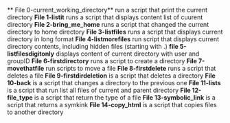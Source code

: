  ** File 0-current_working_directory** run a script that print the current directory
**File 1-listit** runs a script that displays content list of cuurent directory
**File 2-bring_me_home** runs a script that changed the current directory to home directory
**File 3-listfiles** runs a script that displays current directory in long format
**File 4-listmorefiles** run script that displays  current directory contents, including hidden files (starting with .)
**file 5-listfilesdigitonly** displays content of current directory with user and groupID
**File 6-firstdirectory** runs a script to create a directory
**File 7-movethatfile** run scripts to move a file
**File 8-firstdelete** runs a script that deletes a file
**File 9-firstdirdeletion** is a script that deletes a directory
**File 10-back** is a script that changes a directory to the previous one
**File 11-lists** is a script that run list all files of current and parent directory
**File 12-file_type** is a script that return the type of a file
**File 13-symbolic_link** is a script that returns a symkink
**File 14-copy_html** is a script that copies files to another directory
